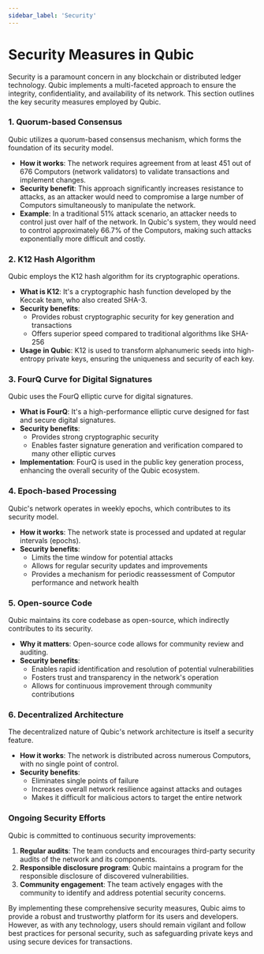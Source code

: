 ```yaml
---
sidebar_label: 'Security'
---
```


# Security Measures in Qubic

Security is a paramount concern in any blockchain or distributed ledger technology. Qubic implements a multi-faceted approach to ensure the integrity, confidentiality, and availability of its network. This section outlines the key security measures employed by Qubic.

### 1. Quorum-based Consensus

Qubic utilizes a quorum-based consensus mechanism, which forms the foundation of its security model.

- **How it works**: The network requires agreement from at least 451 out of 676 Computors (network validators) to validate transactions and implement changes.
- **Security benefit**: This approach significantly increases resistance to attacks, as an attacker would need to compromise a large number of Computors simultaneously to manipulate the network.
- **Example**: In a traditional 51% attack scenario, an attacker needs to control just over half of the network. In Qubic's system, they would need to control approximately 66.7% of the Computors, making such attacks exponentially more difficult and costly.

### 2. K12 Hash Algorithm

Qubic employs the K12 hash algorithm for its cryptographic operations.

- **What is K12**: It's a cryptographic hash function developed by the Keccak team, who also created SHA-3.
- **Security benefits**:
  - Provides robust cryptographic security for key generation and transactions
  - Offers superior speed compared to traditional algorithms like SHA-256
- **Usage in Qubic**: K12 is used to transform alphanumeric seeds into high-entropy private keys, ensuring the uniqueness and security of each key.

### 3. FourQ Curve for Digital Signatures

Qubic uses the FourQ elliptic curve for digital signatures.

- **What is FourQ**: It's a high-performance elliptic curve designed for fast and secure digital signatures.
- **Security benefits**:
  - Provides strong cryptographic security
  - Enables faster signature generation and verification compared to many other elliptic curves
- **Implementation**: FourQ is used in the public key generation process, enhancing the overall security of the Qubic ecosystem.

### 4. Epoch-based Processing

Qubic's network operates in weekly epochs, which contributes to its security model.

- **How it works**: The network state is processed and updated at regular intervals (epochs).
- **Security benefits**:
  - Limits the time window for potential attacks
  - Allows for regular security updates and improvements
  - Provides a mechanism for periodic reassessment of Computor performance and network health

### 5. Open-source Code

Qubic maintains its core codebase as open-source, which indirectly contributes to its security.

- **Why it matters**: Open-source code allows for community review and auditing.
- **Security benefits**:
  - Enables rapid identification and resolution of potential vulnerabilities
  - Fosters trust and transparency in the network's operation
  - Allows for continuous improvement through community contributions

### 6. Decentralized Architecture

The decentralized nature of Qubic's network architecture is itself a security feature.

- **How it works**: The network is distributed across numerous Computors, with no single point of control.
- **Security benefits**:
  - Eliminates single points of failure
  - Increases overall network resilience against attacks and outages
  - Makes it difficult for malicious actors to target the entire network

### Ongoing Security Efforts

Qubic is committed to continuous security improvements:

1. **Regular audits**: The team conducts and encourages third-party security audits of the network and its components.
2. **Responsible disclosure program**: Qubic maintains a program for the responsible disclosure of discovered vulnerabilities.
3. **Community engagement**: The team actively engages with the community to identify and address potential security concerns.

By implementing these comprehensive security measures, Qubic aims to provide a robust and trustworthy platform for its users and developers. However, as with any technology, users should remain vigilant and follow best practices for personal security, such as safeguarding private keys and using secure devices for transactions.
